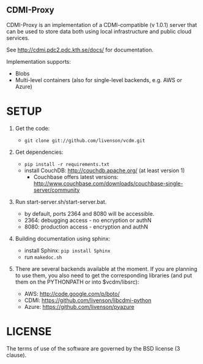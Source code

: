 CDMI-Proxy
----------

CDMI-Proxy is an implementation of a CDMI-compatible (v 1.0.1) server that can be 
used to store data both using local infrastructure and public cloud services.

See http://cdmi.pdc2.pdc.kth.se/docs/ for documentation.

Implementation supports:
 * Blobs
 * Multi-level containers (also for single-level backends, e.g. AWS or Azure)

SETUP
=====
 1. Get the code: 

    * `git clone git://github.com/livenson/vcdm.git`

 1. Get dependencies:

    * `pip install -r requirements.txt`
    * install CouchDB: http://couchdb.apache.org/  (at least version 1) 
      * Couchbase offers latest versions:  http://www.couchbase.com/downloads/couchbase-single-server/community

 1. Run start-server.sh/start-server.bat.
    * by default, ports 2364 and 8080 will be accessible.
    * 2364: debugging access - no encryption or authN
    * 8080: production access - encryption and authN

 1. Building documentation using sphinx:
    * install Sphinx: `pip install Sphinx`
    * run `makedoc.sh`

 1. There are several backends available at the moment. If you are planning to use them, you also need to get the
 corresponding libraries (and put them on the PYTHONPATH or into $vcdm/libsrc):

    * AWS: http://code.google.com/p/boto/ 
    * CDMI: https://github.com/livenson/libcdmi-python
    * Azure: https://github.com/livenson/pyazure

LICENSE
=======

The terms of use of the software are governed by the BSD license (3 clause).
